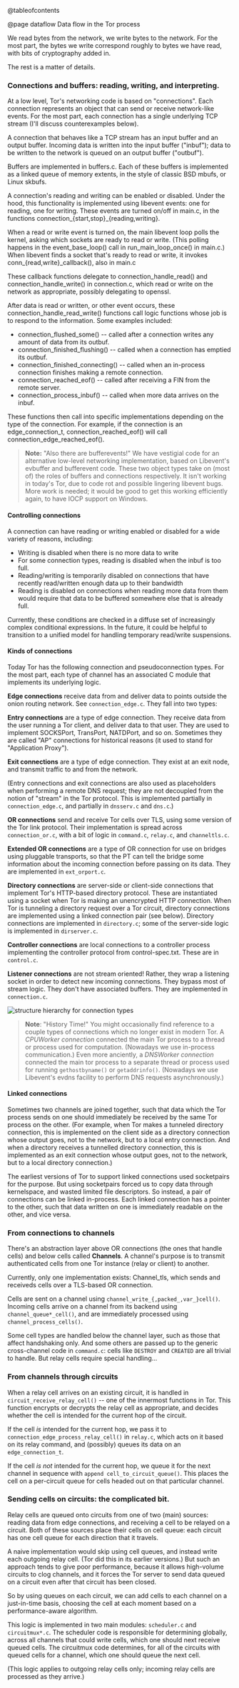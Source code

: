 @tableofcontents

@page dataflow Data flow in the Tor process

We read bytes from the network, we write bytes to the network.  For the
most part, the bytes we write correspond roughly to bytes we have read,
with bits of cryptography added in.

The rest is a matter of details.

### Connections and buffers: reading, writing, and interpreting.

At a low level, Tor's networking code is based on "connections".  Each
connection represents an object that can send or receive network-like
events.  For the most part, each connection has a single underlying TCP
stream (I'll discuss counterexamples below).

A connection that behaves like a TCP stream has an input buffer and an
output buffer.  Incoming data is
written into the input buffer ("inbuf"); data to be written to the
network is queued on an output buffer ("outbuf").

Buffers are implemented in buffers.c.  Each of these buffers is
implemented as a linked queue of memory extents, in the style of classic
BSD mbufs, or Linux skbufs.

A connection's reading and writing can be enabled or disabled.  Under
the hood, this functionality is implemented using libevent events: one
for reading, one for writing.  These events are turned on/off in
main.c, in the functions connection_{start,stop}_{reading,writing}.

When a read or write event is turned on, the main libevent loop polls
the kernel, asking which sockets are ready to read or write.  (This
polling happens in the event_base_loop() call in run_main_loop_once()
in main.c.)  When libevent finds a socket that's ready to read or write,
it invokes conn_{read,write}_callback(), also in main.c

These callback functions delegate to connection_handle_read() and
connection_handle_write() in connection.c, which read or write on the
network as appropriate, possibly delegating to openssl.

After data is read or written, or other event occurs, these
connection_handle_read_write() functions call logic functions whose job is
to respond to the information.  Some examples included:

   * connection_flushed_some() -- called after a connection writes any
     amount of data from its outbuf.
   * connection_finished_flushing() -- called when a connection has
     emptied its outbuf.
   * connection_finished_connecting() -- called when an in-process connection
     finishes making a remote connection.
   * connection_reached_eof() -- called after receiving a FIN from the
     remote server.
   * connection_process_inbuf() -- called when more data arrives on
     the inbuf.

These functions then call into specific implementations depending on
the type of the connection.  For example, if the connection is an
edge_connection_t, connection_reached_eof() will call
connection_edge_reached_eof().

> **Note:** "Also there are bufferevents!"  We have vestigial
> code for an alternative low-level networking
> implementation, based on Libevent's evbuffer and bufferevent
> code.  These two object types take on (most of) the roles of
> buffers and connections respectively. It isn't working in today's
> Tor, due to code rot and possible lingering libevent bugs.  More
> work is needed; it would be good to get this working efficiently
> again, to have IOCP support on Windows.


#### Controlling connections ####

A connection can have reading or writing enabled or disabled for a
wide variety of reasons, including:

   * Writing is disabled when there is no more data to write
   * For some connection types, reading is disabled when the inbuf is
     too full.
   * Reading/writing is temporarily disabled on connections that have
     recently read/written enough data up to their bandwidth
   * Reading is disabled on connections when reading more data from them
     would require that data to be buffered somewhere else that is
     already full.

Currently, these conditions are checked in a diffuse set of
increasingly complex conditional expressions.  In the future, it could
be helpful to transition to a unified model for handling temporary
read/write suspensions.

#### Kinds of connections ####

Today Tor has the following connection and pseudoconnection types.
For the most part, each type of channel has an associated C module
that implements its underlying logic.

**Edge connections** receive data from and deliver data to points
outside the onion routing network.  See `connection_edge.c`. They fall into two types:

**Entry connections** are a type of edge connection. They receive data
from the user running a Tor client, and deliver data to that user.
They are used to implement SOCKSPort, TransPort, NATDPort, and so on.
Sometimes they are called "AP" connections for historical reasons (it
used to stand for "Application Proxy").

**Exit connections** are a type of edge connection. They exist at an
exit node, and transmit traffic to and from the network.

(Entry connections and exit connections are also used as placeholders
when performing a remote DNS request; they are not decoupled from the
notion of "stream" in the Tor protocol. This is implemented partially
in `connection_edge.c`, and partially in `dnsserv.c` and `dns.c`.)

**OR connections** send and receive Tor cells over TLS, using some
version of the Tor link protocol.  Their implementation is spread
across `connection_or.c`, with a bit of logic in `command.c`,
`relay.c`, and `channeltls.c`.

**Extended OR connections** are a type of OR connection for use on
bridges using pluggable transports, so that the PT can tell the bridge
some information about the incoming connection before passing on its
data.  They are implemented in `ext_orport.c`.

**Directory connections** are server-side or client-side connections
that implement Tor's HTTP-based directory protocol.  These are
instantiated using a socket when Tor is making an unencrypted HTTP
connection.  When Tor is tunneling a directory request over a Tor
circuit, directory connections are implemented using a linked
connection pair (see below).  Directory connections are implemented in
`directory.c`; some of the server-side logic is implemented in
`dirserver.c`.

**Controller connections** are local connections to a controller
process implementing the controller protocol from
control-spec.txt. These are in `control.c`.

**Listener connections** are not stream oriented!  Rather, they wrap a
listening socket in order to detect new incoming connections.  They
bypass most of stream logic.  They don't have associated buffers.
They are implemented in `connection.c`.

![structure hierarchy for connection types](./diagrams/02/02-connection-types.png "structure hierarchy for connection types")

>**Note**: "History Time!" You might occasionally find reference to a couple types of connections
> which no longer exist in modern Tor.  A *CPUWorker connection*
>connected the main Tor process to a thread or process used for
>computation.  (Nowadays we use in-process communication.)  Even more
>anciently, a *DNSWorker connection* connected the main tor process to
>a separate thread or process used for running `gethostbyname()` or
>`getaddrinfo()`.  (Nowadays we use Libevent's evdns facility to
>perform DNS requests asynchronously.)

#### Linked connections ####

Sometimes two channels are joined together, such that data which the
Tor process sends on one should immediately be received by the same
Tor process on the other.  (For example, when Tor makes a tunneled
directory connection, this is implemented on the client side as a
directory connection whose output goes, not to the network, but to a
local entry connection. And when a directory receives a tunnelled
directory connection, this is implemented as an exit connection whose
output goes, not to the network, but to a local directory connection.)

The earliest versions of Tor to support linked connections used
socketpairs for the purpose.  But using socketpairs forced us to copy
data through kernelspace, and wasted limited file descriptors.  So
instead, a pair of connections can be linked in-process.  Each linked
connection has a pointer to the other, such that data written on one
is immediately readable on the other, and vice versa.

### From connections to channels ###

There's an abstraction layer above OR connections (the ones that
handle cells) and below cells called **Channels**.  A channel's
purpose is to transmit authenticated cells from one Tor instance
(relay or client) to another.

Currently, only one implementation exists: Channel_tls, which sends
and receiveds cells over a TLS-based OR connection.

Cells are sent on a channel using
`channel_write_{,packed_,var_}cell()`. Incoming cells arrive on a
channel from its backend using `channel_queue*_cell()`, and are
immediately processed using `channel_process_cells()`.

Some cell types are handled below the channel layer, such as those
that affect handshaking only.  And some others are passed up to the
generic cross-channel code in `command.c`: cells like `DESTROY` and
`CREATED` are all trivial to handle.  But relay cells
require special handling...

### From channels through circuits ###

When a relay cell arrives on an existing circuit, it is handled in
`circuit_receive_relay_cell()` -- one of the innermost functions in
Tor.  This function encrypts or decrypts the relay cell as
appropriate, and decides whether the cell is intended for the current
hop of the circuit.

If the cell *is* intended for the current hop, we pass it to
`connection_edge_process_relay_cell()` in `relay.c`, which acts on it
based on its relay command, and (possibly) queues its data on an
`edge_connection_t`.

If the cell *is not* intended for the current hop, we queue it for the
next channel in sequence with `append cell_to_circuit_queue()`.  This
places the cell on a per-circuit queue for cells headed out on that
particular channel.

### Sending cells on circuits: the complicated bit.

Relay cells are queued onto circuits from one of two (main) sources:
reading data from edge connections, and receiving a cell to be relayed
on a circuit.  Both of these sources place their cells on cell queue:
each circuit has one cell queue for each direction that it travels.

A naive implementation would skip using cell queues, and instead write
each outgoing relay cell.  (Tor did this in its earlier versions.)
But such an approach tends to give poor performance, because it allows
high-volume circuits to clog channels, and it forces the Tor server to
send data queued on a circuit even after that circuit has been closed.

So by using queues on each circuit, we can add cells to each channel
on a just-in-time basis, choosing the cell at each moment based on
a performance-aware algorithm.

This logic is implemented in two main modules: `scheduler.c` and
`circuitmux*.c`.  The scheduler code is responsible for determining
globally, across all channels that could write cells, which one should
next receive queued cells.  The circuitmux code determines, for all
of the circuits with queued cells for a channel, which one should
queue the next cell.

(This logic applies to outgoing relay cells only; incoming relay cells
are processed as they arrive.)

